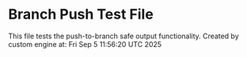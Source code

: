 # Branch Push Test File
This file tests the push-to-branch safe output functionality.
Created by custom engine at: Fri Sep  5 11:56:20 UTC 2025
